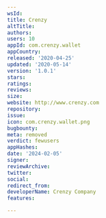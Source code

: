 ```yaml
---
wsId: 
title: Crenzy
altTitle: 
authors: 
users: 10
appId: com.crenzy.wallet
appCountry: 
released: '2020-04-25'
updated: '2020-05-14'
version: '1.0.1'
stars: 
ratings: 
reviews: 
size: 
website: http://www.crenzy.com
repository: 
issue: 
icon: com.crenzy.wallet.png
bugbounty: 
meta: removed
verdict: fewusers
appHashes: 
date: '2024-02-05'
signer: 
reviewArchive: 
twitter: 
social: 
redirect_from: 
developerName: Crenzy Company
features: 

---
```



